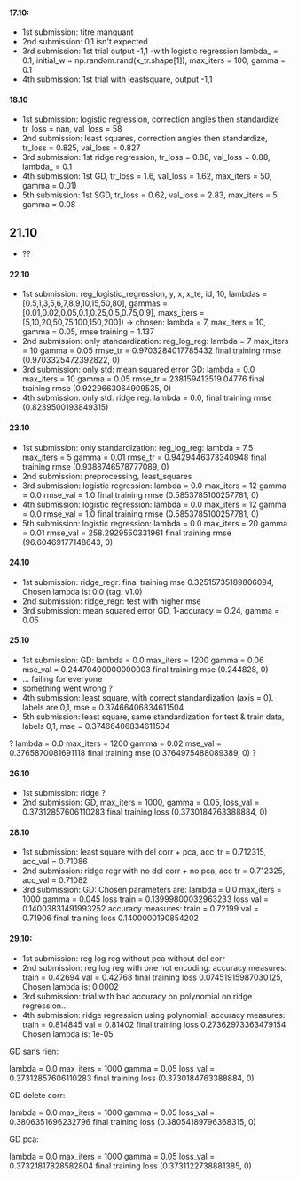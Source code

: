 #### 17.10:
- 1st submission: titre manquant
- 2nd submission: 0,1 isn't expected
- 3rd submission: 1st trial output -1,1 -with logistic regression lambda_ = 0.1, initial_w = np.random.rand(x_tr.shape[1]), max_iters = 100, gamma = 0.1 
- 4th submission: 1st trial with leastsquare, output -1,1

#### 18.10
- 1st submission: logistic regression, correction angles then standardize tr_loss = nan, val_loss = 58
- 2nd submission: least squares, correction angles then standardize, tr_loss = 0.825, val_loss = 0.827
- 3rd submission: 1st ridge regression, tr_loss = 0.88, val_loss = 0.88, lambda_ = 0.1
- 4th submission: 1st GD, tr_loss = 1.6, val_loss = 1.62, max_iters = 50, gamma = 0.01)
- 5th submission: 1st SGD, tr_loss = 0.62, val_loss = 2.83, max_iters = 5, gamma = 0.08

## 21.10 
- ??

#### 22.10
- 1st submission: reg_logistic_regression, y, x, x_te, id, 10, lambdas = [0.5,1,3,5,6,7,8,9,10,15,50,80], gammas = [0.01,0.02,0.05,0.1,0.25,0.5,0.75,0.9], maxs_iters = [5,10,20,50,75,100,150,200]) -> chosen: lambda = 7, max_iters = 10, gamma = 0.05, rmse training = 1.137
- 2nd submission: only standardization: reg_log_reg: lambda =  7 max_iters =  10 gamma =  0.05 rmse_tr =  0.9703284017785432
final training rmse (0.9703325472392822, 0)
- 3rd submission: only std: mean squared error GD: lambda =  0.0 max_iters =  10 gamma =  0.05 rmse_tr =  238159413519.04776
final training rmse (0.9229663064909535, 0)
- 4th submission: only std: ridge reg: lambda = 0.0, final training rmse (0.8239500193849315)

#### 23.10
- 1st submission: only standardization: reg_log_reg: lambda =  7.5 max_iters =  5 gamma =  0.01 rmse_tr =  0.9429446373340948
final training rmse (0.9388746578777089, 0)
- 2nd submission: preprocessing, least_squares 
- 3rd submission: logistic regression: lambda =  0.0 max_iters =  12 gamma =  0.0 rmse_val =  1.0
final training rmse (0.5853785100257781, 0)
- 4th submission: logistic regression: lambda =  0.0 max_iters =  12 gamma =  0.0 rmse_val =  1.0
final training rmse (0.5853785100257781, 0)
- 5th submission: logistic regression: lambda =  0.0 max_iters =  20 gamma =  0.01 rmse_val =  258.2929550331961
final training rmse (96.60469177148643, 0)

#### 24.10
- 1st submission: ridge_regr: final training mse 0.32515735189806094, Chosen lambda is:  0.0 (tag: v1.0)
- 2nd submission: ridge_regr: test with higher mse
- 3rd submission: mean squared error GD, 1-accuracy ≃ 0.24, gamma = 0.05

#### 25.10
- 1st submission: GD: lambda =  0.0 max_iters =  1200 gamma =  0.06 mse_val =  0.24470400000000003
final training mse (0.244828, 0)
- ... failing for everyone
- something went wrong ?
- 4th submission: least square, with correct standardization (axis = 0). labels are 0,1, mse = 0.37466406834611504
- 5th submission: least square, same standardization for test & train data, labels 0,1, mse = 0.37466406834611504


? lambda =  0.0 max_iters =  1200 gamma =  0.02 mse_val =  0.3765870081691118
final training mse (0.3764975488089389, 0) ?

#### 26.10
- 1st submission: ridge ?
- 2nd submission: GD, max_iters = 1000, gamma = 0.05, loss_val =  0.37312857606110283
final training loss (0.3730184763388884, 0)


#### 28.10
- 1st submission: least square with del corr + pca, acc_tr = 0.712315, acc_val = 0.71086
- 2nd submission: ridge regr with no del corr + no pca, acc tr = 0.712325, acc_val = 0.71082
- 3rd submission: GD: Chosen parameters are:  lambda =  0.0 max_iters =  1000 gamma =  0.045 loss train =  0.13999800032963233 loss val =  0.14003831491993252
accuracy measures:  train =  0.72199 val =  0.71906
final training loss 0.1400000190854202

#### 29.10:
- 1st submission: reg log reg without pca without del corr
- 2nd submission: reg log reg with one hot encoding: accuracy measures:  train =  0.42694 val =  0.42768
final training loss 0.07451915987030125, Chosen lambda is:  0.0002
- 3rd submission: trial with bad accuracy on polynomial on ridge regression...
- 4th submission: ridge regression using polynomial: accuracy measures:  train =  0.814845 val =  0.81402
final training loss 0.27362973363479154
Chosen lambda is:  1e-05



GD sans rien:

lambda =  0.0 max_iters =  1000 gamma =  0.05 loss_val =  0.37312857606110283
final training loss (0.3730184763388884, 0)

GD delete corr:

lambda =  0.0 max_iters =  1000 gamma =  0.05 loss_val =  0.3806351696232796
final training loss (0.38054189796368315, 0)

GD pca:

lambda =  0.0 max_iters =  1000 gamma =  0.05 loss_val =  0.37321817828582804
final training loss (0.3731122738881385, 0)
